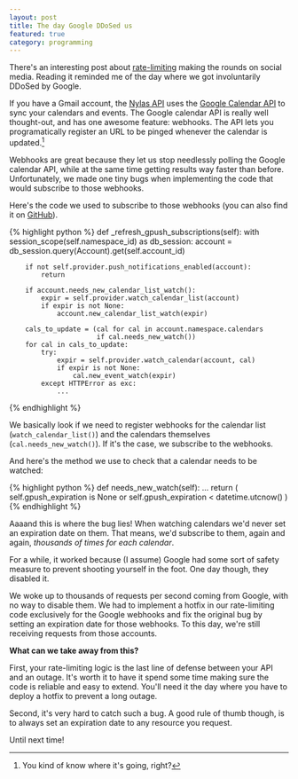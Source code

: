 ```yaml
---
layout: post
title: The day Google DDoSed us
featured: true
category: programming
---
```

There's an interesting post about [rate-limiting](https://medium.com/figma-design/an-alternative-approach-to-rate-limiting-f8a06cf7c94c) making the rounds on social media. Reading it reminded me of the day where we got involuntarily DDoSed by Google.

If you have a Gmail account, the [Nylas API](https://nylas.com) uses the [Google Calendar API](https://developers.google.com/google-apps/calendar/overview) to sync your calendars and events. The Google calendar API is really well thought-out, and has one awesome feature: webhooks. The API lets you programatically register an URL to be pinged whenever the calendar is updated.[^know]

Webhooks are great because they let us stop needlessly polling the Google calendar API, while at the same time getting results way faster than before. Unfortunately, we made one tiny bugs when implementing the code that would subscribe to those webhooks.

Here's the code we used to subscribe to those webhooks (you can also find it on [GitHub](https://github.com/nylas/sync-engine/blob/b91b94b9a0033be4199006eb234d270779a04443/inbox/events/remote_sync.py)).

{% highlight python %}
def _refresh_gpush_subscriptions(self):
    with session_scope(self.namespace_id) as db_session:
        account = db_session.query(Account).get(self.account_id)

        if not self.provider.push_notifications_enabled(account):
            return

        if account.needs_new_calendar_list_watch():
            expir = self.provider.watch_calendar_list(account)
            if expir is not None:
                account.new_calendar_list_watch(expir)

        cals_to_update = (cal for cal in account.namespace.calendars
                          if cal.needs_new_watch())
        for cal in cals_to_update:
            try:
                expir = self.provider.watch_calendar(account, cal)
                if expir is not None:
                    cal.new_event_watch(expir)
            except HTTPError as exc:
                ...
{% endhighlight %}

We basically look if we need to register webhooks for the calendar list (`watch_calendar_list()`) and the calendars themselves (`cal.needs_new_watch()`). If it's the case, we subscribe to the webhooks.

And here's the method we use to check that a calendar needs to be watched:

{% highlight python %}
def needs_new_watch(self):
    ...
    return (
        self.gpush_expiration is None or
        self.gpush_expiration < datetime.utcnow()
    )
{% endhighlight %}

Aaaand this is where the bug lies! When watching calendars we'd never set an expiration date on them. That means, we'd subscribe to them, again and again, *thousands of times for each calendar*.

For a while, it worked because (I assume) Google had some sort of safety measure to prevent shooting yourself in the foot. One day though, they disabled it.

We woke up to thousands of requests per second coming from Google, with no way to disable them. We had to implement a hotfix in our rate-limiting code exclusively for the Google webhooks and fix the original bug by setting an expiration date for those webhooks. To this day, we're still receiving requests from those accounts.

**What can we take away from this?**

First, your rate-limiting logic is the last line of defense between your API and an outage. It's worth it to have it spend some time making sure the code is reliable and easy to extend. You'll need it the day where you have to deploy a hotfix to prevent a long outage.

Second, it's very hard to catch such a bug. A good rule of thumb though, is to always set an expiration date to any resource you request.

Until next time!

[^know]: You kind of know where it's going, right?
